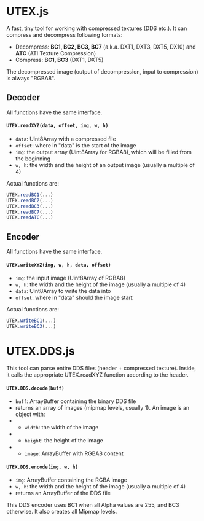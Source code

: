 # UTEX.js
A fast, tiny tool for working with compressed textures (DDS etc.). It can compress and decompress following formats:

- Decompress: **BC1, BC2, BC3, BC7** (a.k.a. DXT1, DXT3, DXT5, DX10) and **ATC** (ATI Texture Compression)
- Compress: **BC1, BC3** (DXT1, DXT5)

The decompressed image (output of decompression, input to compression) is always "RGBA8".

## Decoder

All functions have the same interface.

#### `UTEX.readXYZ(data, offset, img, w, h)`
* `data`: Uint8Array with a compressed file
* `offset`: where in "data" is the start of the image
* `img`: the output array (Uint8Array for RGBA8), which will be filled from the beginning
* `w, h`: the width and the height of an output image (usually a multiple of 4)

Actual functions are: 
```js
UTEX.readBC1(...)
UTEX.readBC2(...)
UTEX.readBC3(...)
UTEX.readBC7(...)
UTEX.readATC(...)
```

## Encoder

All functions have the same interface.

#### `UTEX.writeXYZ(img, w, h, data, offset)`
* `img`: the input image (Uint8Array of RGBA8)
* `w, h`: the width and the height of the image (usually a multiple of 4)
* `data`: Uint8Array to write the data into
* `offset`: where in "data" should the image start

Actual functions are: 
```js
UTEX.writeBC1(...)
UTEX.writeBC3(...)
```
# UTEX.DDS.js

This tool can parse entire DDS files (header + compressed texture). Inside, it calls the appropriate UTEX.readXYZ function according to the header.

#### `UTEX.DDS.decode(buff)`
* `buff`: ArrayBuffer containing the binary DDS file
* returns an array of images (mipmap levels, usually 1). An image is an object with:
* * `width`: the width of the image
* * `height`: the height of the image
* * `image`: ArrayBuffer with RGBA8 content

#### `UTEX.DDS.encode(img, w, h)`
* `img`: ArrayBuffer containing the RGBA image
* `w, h`: the width and the height of the image (usually a multiple of 4)
* returns an ArrayBuffer of the DDS file

This DDS encoder uses BC1 when all Alpha values are 255, and BC3 otherwise. It also creates all Mipmap levels.

